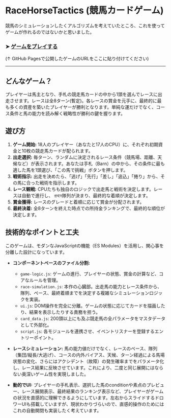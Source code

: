 # RaceHorseTactics (競馬カードゲーム)

競馬のシミュレーションしたくアルゴリズムを考えていたところ、これを使ってゲームが作れるのではないかと思いました。

### ➤ [ゲームをプレイする](https://Yuhosyd.github.io/keiba-card-game/)
(↑ GitHub Pagesで公開したゲームのURLをここに貼り付けてください)

---

## どんなゲーム？
プレイヤーは馬主となり、手札の競走馬カードの中から1頭を選んでレースに出走させます。レースは全8ターン(暫定)。各レースの賞金を元手に、最終的に最も多くの資産を築いたプレイヤーが勝利となります。単純な運だけでなく、コース条件と馬の能力を読み解く戦略性が勝利の鍵を握ります。

## 遊び方
1.  **ゲーム開始:** 18人のプレイヤー（あなたと17人のCPU）に、それぞれ初期資金と10枚の競走馬カードが配られます。
2.  **出走選択:** 毎ターン、ランダムに決定されるレース条件（競馬場、距離、天候など）が表示されます。あなたは手札（Barn）の中から、その条件に最も適した馬を1頭選び、「この馬で挑戦」ボタンを押します。
3.  **戦術指示:** 出走を決めたら、「逃げ」「先行」「差し」「追込」「捲り」から、その馬に合った戦術を指示します。
4.  **レース観戦:** CPUたちも独自のロジックで出走馬と戦術を決定します。レースは自動で進行し、 প্রথমে隊列が決まり、最終的な着順が決定します。
5.  **賞金獲得:** レースのグレードと着順に応じて賞金が分配されます。
6.  **最終決着:** 全8ターンを終えた時点での所持金ランキングで、最終的な順位が決定します。

## 技術的なポイントと工夫

このゲームは、モダンなJavaScriptの機能（ES Modules）を活用し、関心事を分離した設計になっています。

* **コンポーネントベースのファイル分割:**
    * `game-logic.js`: ゲームの進行、プレイヤーの状態、賞金の計算など、コアなルールを管理。
    * `race-simulation.js`: 本作の心臓部。出走馬の能力とレース条件から、隊列、ペース、最終着順までを決定する複雑なシミュレーションロジックを実装。
    * `ui.js`: DOM操作を完全に分離。ゲームの状態に応じてカードを描画したり、結果を表示したりする責務を担う。
    * `card_data.js`: 200頭以上にも及ぶ競走馬の全パラメータをマスタデータとして外部化。
    * `script.js`: 各モジュールを連携させ、イベントリスナーを登録するエントリーポイント。

* **レースシミュレーション:**
    馬の能力値だけでなく、レースのペース、隊列（集団/縦長/大逃げ）、コースの内外バイアス、天候、ターン経過による馬場状態の変化、さらにはアクシデント（故障）の発生確率までをパラメータ化し、レース結果に反映させています。これにより、二度と同じ展開にはならない奥深いゲーム性を実現しました。

* **動的でUI:**
    プレイヤーの手札表示、選択した馬のconditionや素点のプレビュー、レース展開表示、最終結果のランキング表示など、プレイヤーがゲームの状況を直感的に理解できるようにしています。左右からスライドするドロワーUIも搭載していますが、現状わかりづらいので、直感的操作のためにはこれの自動開閉も実装したく考えています。
